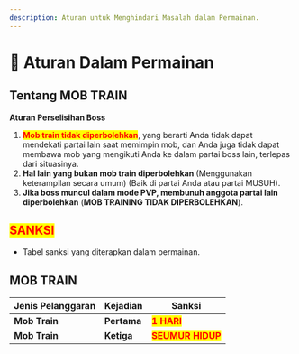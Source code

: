 ```yaml
---
description: Aturan untuk Menghindari Masalah dalam Permainan.
---
```


# 📜 Aturan Dalam Permainan

## **Tentang MOB TRAIN**

**Aturan Perselisihan Boss**

1. <mark style="color:red;">**Mob train tidak diperbolehkan**</mark>, yang berarti Anda tidak dapat mendekati partai lain saat memimpin mob, dan Anda juga tidak dapat membawa mob yang mengikuti Anda ke dalam partai boss lain, terlepas dari situasinya.
2. **Hal lain yang bukan mob train diperbolehkan** (Menggunakan keterampilan secara umum) (Baik di partai Anda atau partai MUSUH).
3. **Jika boss muncul dalam mode PVP, membunuh anggota partai lain diperbolehkan** (**MOB TRAINING TIDAK DIPERBOLEHKAN**).

## <mark style="color:red;">**SANKSI**</mark>

* Tabel sanksi yang diterapkan dalam permainan.

## MOB TRAIN

| Jenis Pelanggaran    | Kejadian     | Sanksi                                       |
| ------------------- | ----------- | --------------------------------------------- |
| **Mob Train**       | **Pertama** | <mark style="color:red;">**1 HARI**</mark>    || **Mob Train**       | **Kedua**   | <mark style="color:red;">**3 HARI**</mark>    |
| **Mob Train**       | **Ketiga**   | <mark style="color:red;">**SEUMUR HIDUP**</mark> |
